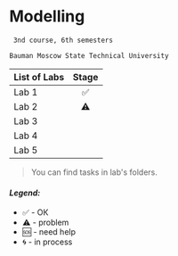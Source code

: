 # Modelling
     3nd course, 6th semesters

    Bauman Moscow State Technical University

| List of Labs  |     Stage     |
| ------------- |:-------------:|
| Lab 1|✅|
| Lab 2|⚠️|
| Lab 3||
| Lab 4||
| Lab 5||

> You can find tasks in lab's folders.

#### <i>Legend:</i>
<ul>
<li>✅ - ОК
<li>⚠️ - problem
<li>🆘 - need help
<li>🌀 - in process
</ul>
